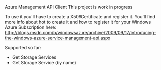 Azure Management API Client
This project is work in progress

To use it you'll have to create a X509Certificate and register it. 
You'll find more info about hot to create it and how to register it for your Windows Azure Subscription here:
http://blogs.msdn.com/b/windowsazure/archive/2009/09/17/introducing-the-windows-azure-service-management-api.aspx

Supported so far:
- Get Storage Services
- Get Storage Service (by name)
